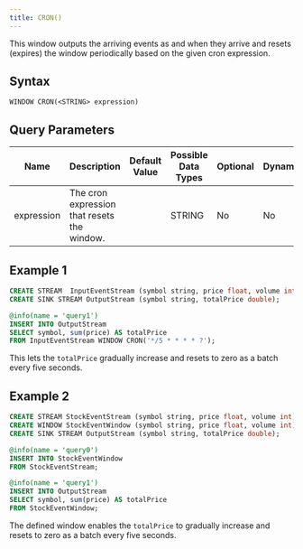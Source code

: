 ```yaml
---
title: CRON()
---
```


This window outputs the arriving events as and when they arrive and resets (expires) the window periodically based on the given cron expression.

## Syntax

    WINDOW CRON(<STRING> expression)

## Query Parameters

| Name            | Description                                 | Default Value | Possible Data Types | Optional | Dynamic |
|-----------------|---------------------------------------------|---------------|---------------------|----------|---------|
| expression | The cron expression that resets the window. |               | STRING              | No       | No      |

## Example 1

```sql
CREATE STREAM  InputEventStream (symbol string, price float, volume int);
CREATE SINK STREAM OutputStream (symbol string, totalPrice double);

@info(name = 'query1')
INSERT INTO OutputStream
SELECT symbol, sum(price) AS totalPrice
FROM InputEventStream WINDOW CRON('*/5 * * * * ?');
```

This lets the `totalPrice` gradually increase and resets to zero as a batch every five seconds.

## Example 2

```sql
CREATE STREAM StockEventStream (symbol string, price float, volume int);
CREATE WINDOW StockEventWindow (symbol string, price float, volume int) CRON('*/5 * * * * ?');
CREATE SINK STREAM OutputStream (symbol string, totalPrice double);

@info(name = 'query0')
INSERT INTO StockEventWindow
FROM StockEventStream;

@info(name = 'query1')
INSERT INTO OutputStream 
SELECT symbol, sum(price) AS totalPrice
FROM StockEventWindow;
```

The defined window enables the `totalPrice` to gradually increase and resets to zero as a batch every five seconds.
